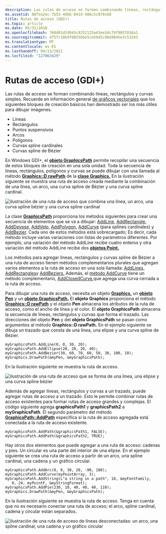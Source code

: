 ```yaml
---
description: Las rutas de acceso se forman combinando líneas, rectángulos y curvas simples. Recuerde en información general de gráficos vectoriales que los siguientes bloques de creación básicos han demostrado ser los más útiles para dibujar imágenes.
ms.assetid: 88fea2ec-7b53-44bb-841d-486c5c879c68
title: Rutas de acceso (GDI+)
ms.topic: article
ms.date: 05/31/2018
ms.openlocfilehash: 768d01d2d945c8252125a43ee2dc79f985703da1
ms.sourcegitcommit: d75fc10b9f0825bbe5ce5045c90d4045e3c53243
ms.translationtype: MT
ms.contentlocale: es-ES
ms.lasthandoff: 09/13/2021
ms.locfileid: "127063429"
---
```

# <a name="paths-gdi"></a>Rutas de acceso (GDI+)

Las rutas de acceso se forman combinando líneas, rectángulos y curvas simples. Recuerde en información general [de gráficos vectoriales](-gdiplus-overview-of-vector-graphics-about.md) que los siguientes bloques de creación básicos han demostrado ser los más útiles para dibujar imágenes.

-   Líneas
-   Rectángulos
-   Puntos suspensivos
-   Arcos
-   Polígonos
-   Curvas spline cardinales
-   Curvas spline de Bézier

En Windows GDI+, el [**objeto GraphicsPath**](/windows/win32/api/gdipluspath/nl-gdipluspath-graphicspath) permite recopilar una secuencia de estos bloques de creación en una sola unidad. Toda la secuencia de líneas, rectángulos, polígonos y curvas se puede dibujar con una llamada al método [**Graphics::D rawPath**](/windows/win32/api/Gdiplusgraphics/nf-gdiplusgraphics-graphics-drawpath) de la [**clase Graphics.**](/windows/win32/api/gdiplusgraphics/nl-gdiplusgraphics-graphics) En la ilustración siguiente se muestra una ruta de acceso creada mediante la combinación de una línea, un arco, una curva spline de Bézier y una curva spline cardinal.

![ilustración de una ruta de acceso que combina una línea, un arco, una curva spline bézier y una curva spline cardinal](images/aboutgdip02-art14.png)

La clase [**GraphicsPath**](/windows/win32/api/gdipluspath/nl-gdipluspath-graphicspath) proporciona los métodos siguientes para crear una secuencia de elementos que se va a dibujar: [AddLine](/windows/win32/api/gdipluspath/nf-gdipluspath-graphicspath-addline(inint_inint_inint_inint)), [AddRectangle,](/windows/win32/api/gdipluspath/nf-gdipluspath-graphicspath-addrectangle(inconstrectf_)) [AddDevpse,](/windows/win32/api/gdipluspath/nf-gdipluspath-graphicspath-addellipse(inint_inint_inint_inint)) [AddVelo,](/windows/win32/api/gdipluspath/nf-gdipluspath-graphicspath-addarc(inint_inint_inint_inint_inreal_inreal)) [AddPolygon,](/windows/win32/api/gdipluspath/nf-gdipluspath-graphicspath-addpolygon(inconstpointf_inint)) [AddCurve](/windows/win32/api/gdipluspath/nf-gdipluspath-graphicspath-addcurve(inconstpoint_inint)) (para splines cardinales) y [AddBezier](/windows/win32/api/gdipluspath/nf-gdipluspath-graphicspath-addbezier(inint_inint_inint_inint_inint_inint_inint_inint)). Cada uno de estos métodos está sobrecargado; Es decir, cada método incluye varias variaciones con listas de parámetros diferentes. Por ejemplo, una variación del método AddLine recibe cuatro enteros y otra variación del método AddLine recibe dos [**objetos Point.**](/windows/win32/api/gdiplustypes/nl-gdiplustypes-point)

Los métodos para agregar líneas, rectángulos y curvas spline de Bézier a una ruta de acceso tienen métodos complementarios plurales que agregan varios elementos a la ruta de acceso en una sola llamada: [AddLines,](/windows/win32/api/gdipluspath/nf-gdipluspath-graphicspath-addlines(inconstpoint_inint)) [AddRectangles](/windows/win32/api/gdipluspath/nf-gdipluspath-graphicspath-addrectangles(inconstrectf_inint))y [AddBeziers.](/windows/win32/api/gdipluspath/nf-gdipluspath-graphicspath-addbeziers(inconstpointf_inint)) Además, el [método AddCurve](/windows/win32/api/gdipluspath/nf-gdipluspath-graphicspath-addcurve(inconstpoint_inint)) tiene un método complementario, [AddClosedCurve,](/windows/win32/api/gdipluspath/nf-gdipluspath-graphicspath-addclosedcurve(inconstpointf_inint))que agrega una curva cerrada a la ruta de acceso.

Para dibujar una ruta de acceso, necesita un objeto [**Graphics,**](/windows/win32/api/gdiplusgraphics/nl-gdiplusgraphics-graphics) un [**objeto Pen**](/windows/win32/api/gdipluspen/nl-gdipluspen-pen) y un [**objeto GraphicsPath.**](/windows/win32/api/gdipluspath/nl-gdipluspath-graphicspath) El **objeto Graphics** proporciona el método [**Graphics::D rawPath**](/windows/win32/api/Gdiplusgraphics/nf-gdiplusgraphics-graphics-drawpath) y el objeto **Pen** almacena los atributos de la ruta de acceso, como el ancho de línea y el color. El **objeto GraphicsPath** almacena la secuencia de líneas, rectángulos y curvas que forma el trazado. Las direcciones del objeto **Pen** y del **objeto GraphicsPath** se pasan como argumentos al método **Graphics::D rawPath.** En el ejemplo siguiente se dibuja un trazado que consta de una línea, una elipse y una curva spline de Bézier.


```
myGraphicsPath.AddLine(0, 0, 30, 20);
myGraphicsPath.AddEllipse(20, 20, 20, 40);
myGraphicsPath.AddBezier(30, 60, 70, 60, 50, 30, 100, 10);
myGraphics.DrawPath(&myPen, &myGraphicsPath);
```



En la ilustración siguiente se muestra la ruta de acceso.

![ilustración de una ruta de acceso que se forma de una línea, una elipse y una curva spline bézier](images/aboutgdip02-art15.png)

Además de agregar líneas, rectángulos y curvas a un trazado, puede agregar rutas de acceso a un trazado. Esto le permite combinar rutas de acceso existentes para formar rutas de acceso grandes y complejas. El código siguiente agrega **graphicsPath1** y **graphicsPath2** a **myGraphicsPath**. El segundo parámetro del método [**GraphicsPath::AddPath**](/windows/win32/api/Gdipluspath/nf-gdipluspath-graphicspath-addpath) especifica si la ruta de acceso agregada está conectada a la ruta de acceso existente.


```
myGraphicsPath.AddPath(&graphicsPath1, FALSE);
myGraphicsPath.AddPath(&graphicsPath2, TRUE);
```



Hay otros dos elementos que puede agregar a una ruta de acceso: cadenas y pies. Un circular es una parte del interior de una elipse. En el ejemplo siguiente se crea una ruta de acceso a partir de un arco, una spline cardinal, una cadena y un gráfico circular.


```
myGraphicsPath.AddArc(0, 0, 30, 20, -90, 180);
myGraphicsPath.AddCurve(myPointArray, 3);
myGraphicsPath.AddString(L"a string in a path", 18, &myFontFamily, 
   0, 24, myPointF, &myStringFormat);
myGraphicsPath.AddPie(230, 10, 40, 40, 40, 110);
myGraphics.DrawPath(&myPen, &myGraphicsPath);
```



En la ilustración siguiente se muestra la ruta de acceso. Tenga en cuenta que no es necesario conectar una ruta de acceso; el arco, spline cardinal, cadena y circular están separados.

![ilustración de una ruta de acceso de líneas desconectadas: un arco, una spline cardinal, una cadena y un gráfico circular](images/aboutgdip02-art16.png)

 

 



